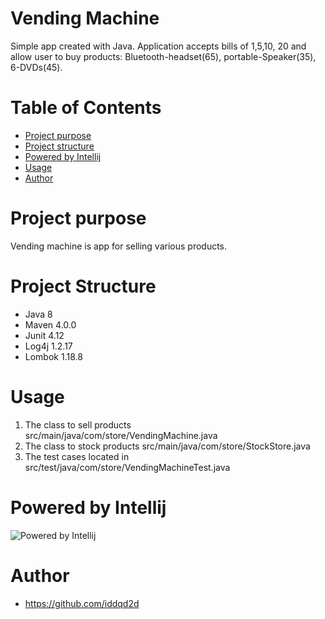 # Vending Machine
Simple app created with Java.  Application accepts bills of 1,5,10, 20 and allow user to buy products: Bluetooth-headset(65), portable-Speaker(35), 6-DVDs(45).

# Table of Contents
* [Project purpose](#purpose)
* [Project structure](#structure)
* [Powered by Intellij](#powered)
* [Usage](#usage)
* [Author](#author)

# <a name="purpose"></a>Project purpose
Vending machine is app for selling various products.

# <a name="structure"></a>Project Structure
* Java 8
* Maven 4.0.0
* Junit 4.12
* Log4j 1.2.17
* Lombok 1.18.8

# <a name="usage"></a>Usage
1. The class to sell products src/main/java/com/store/VendingMachine.java 
2. The class to stock products src/main/java/com/store/StockStore.java
3. The test cases located in src/test/java/com/store/VendingMachineTest.java

# <a name="powered"></a>Powered by Intellij
![Powered by Intellij](https://dashboard.snapcraft.io/site_media/appmedia/2017/10/logo_zjwX5FR.png)

# <a name="author"></a>Author
* https://github.com/iddqd2d
